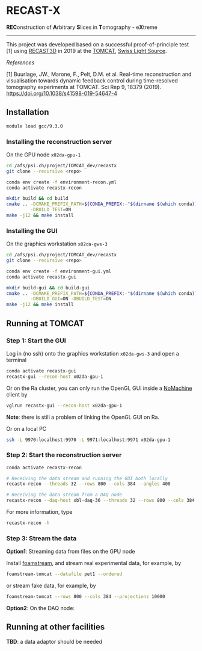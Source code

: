 # RECAST-X

**REC**onstruction of **A**rbitrary **S**lices in **T**omography - e**X**treme

---



This project was developed based on a successful proof-of-principle test [1] using [RECAST3D](https://github.com/cicwi/RECAST3D.git) in 2019 at the 
[TOMCAT](https://www.psi.ch/en/sls/tomcat), [Swiss Light Source](https://www.psi.ch/en/sls).

*References*

[1] Buurlage, JW., Marone, F., Pelt, D.M. et al. Real-time reconstruction and visualisation towards dynamic feedback control during time-resolved tomography experiments at TOMCAT. Sci Rep 9, 18379 (2019). https://doi.org/10.1038/s41598-019-54647-4

## Installation

```sh
module load gcc/9.3.0
```

### Installing the reconstruction server


On the GPU node `x02da-gpu-1`

```sh
cd /afs/psi.ch/project/TOMCAT_dev/recastx
git clone --recursive <repo>

conda env create -f environment-recon.yml
conda activate recastx-recon

mkdir build && cd build
cmake .. -DCMAKE_PREFIX_PATH=${CONDA_PREFIX:-"$(dirname $(which conda))/../"} \
         -DBUILD_TEST=ON 
make -j12 && make install
```

### Installing the GUI

On the graphics workstation `x02da-gws-3`

```sh
cd /afs/psi.ch/project/TOMCAT_dev/recastx
git clone --recursive <repo>

conda env create -f environment-gui.yml
conda activate recastx-gui

mkdir build-gui && cd build-gui
cmake .. -DCMAKE_PREFIX_PATH=${CONDA_PREFIX:-"$(dirname $(which conda))/../"} \
         -DBUILD_GUI=ON -DBUILD_TEST=ON 
make -j12 && make install
```

## Running at TOMCAT

### Step 1: Start the GUI 

Log in (no ssh) onto the graphics workstation `x02da-gws-3` and open a terminal
```sh
conda activate recastx-gui
recastx-gui --recon-host x02da-gpu-1
```

Or on the Ra cluster, you can only run the OpenGL GUI inside a [NoMachine](https://www.psi.ch/en/photon-science-data-services/remote-interactive-access
) client by
```sh
vglrun recastx-gui --recon-host x02da-gpu-1
```
**Note**: there is still a problem of linking the OpenGL GUI on Ra.

Or on a local PC
```sh
ssh -L 9970:localhost:9970 -L 9971:localhost:9971 x02da-gpu-1
```

### Step 2: Start the reconstruction server

```sh
conda activate recastx-recon

# Receiving the data stream and running the GUI both locally
recastx-recon --threads 32 --rows 800 --cols 384 --angles 400

# Receiving the data stream from a DAQ node
recastx-recon --daq-host xbl-daq-36 --threads 32 --rows 800 --cols 384 --angles 400
```

For more information, type
```sh
recastx-recon -h
```

### Step 3: Stream the data

**Option1**: Streaming data from files on the GPU node

Install [foamstream](https://github.com/zhujun98/foamstream.git), and stream real 
experimental data, for example, by
```sh
foamstream-tomcat --datafile pet1 --ordered
```
or stream fake data, for example, by
```sh
foamstream-tomcat --rows 800 --cols 384 --projections 10000
```

**Option2**: On the DAQ node:


## Running at other facilities

**TBD**: a data adaptor should be needed
